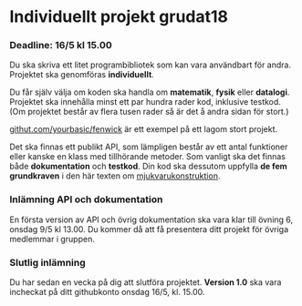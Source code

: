 # Individuellt projekt grudat18
### Deadline: 16/5 kl 15.00

Du ska skriva ett litet programbibliotek som kan vara användbart för andra.
Projektet ska genomföras **individuellt**.

Du får själv välja om koden ska handla om **matematik**, **fysik** eller **datalogi**.
Projektet ska innehålla minst ett par hundra rader kod, inklusive testkod.
(Om projektet består av flera tusen rader så är det å andra sidan för stort.)

[githut.com/yourbasic/fenwick](https://github.com/yourbasic/fenwick) är ett
exempel på ett lagom stort projekt.


Det ska finnas ett publikt API, som lämpligen består av ett antal funktioner
eller kanske en klass med tillhörande metoder. Som vanligt ska det finnas
både **dokumentation** och **testkod**.
Din kod ska dessutom uppfylla **de fem grundkraven** i den här
texten om [mjukvarukonstruktion](http://yourbasic.org/algorithms/your-basic-api/).

### Inlämning API och dokumentation

En första version av API och övrig dokumentation ska vara klar till övning 6,
onsdag 9/5 kl&nbsp;13.00. Du kommer då att få presentera ditt projekt för övriga medlemmar
i gruppen.

### Slutlig inlämning

Du har sedan en vecka på dig att slutföra projektet.
**Version 1.0** ska vara
incheckat på ditt githubkonto onsdag 16/5, kl.&nbsp;15.00.
